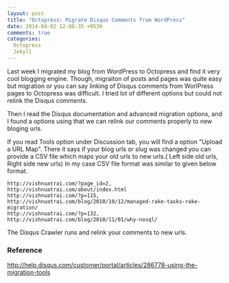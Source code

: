 ```yaml
---
layout: post
title: "Octopress: Migrate Disqus Comments from WordPress"
date: 2014-04-02 12:08:35 +0530
comments: true
categories:
  Octopress
  Jekyll
---
```


Last week I migrated my blog from WordPress to Octopress and find it very cool blogging engine. Though, migraiton of posts and pages was quite easy but migration or you can say linking of Disqus comments from WorlPress pages to Octopress was difficult.<!--more--> I tried lot of different options but could not relink the Disqus comments.


Then I read the Disqus documentation and advanced migration options, and I found a options using that we can relink our comments properly to new bloging urls.


If you read Tools option under Discussion tab, you will find a option "Upload a URL Map". There it says if your blog urls or slug was changed you can provide a CSV file which maps your old urls to new urls.( Left side old urls, Right side new urls)
In my case CSV file format was similar to given below format.


    http://vishnuatrai.com/?page_id=2, http://vishnuatrai.com/about/index.html
    http://vishnuatrai.com/?p=115, http://vishnuatrai.com/blog/2010/10/12/managed-rake-tasks-rake-migration/
    http://vishnuatrai.com/?p=132, http://vishnuatrai.com/blog/2010/11/01/why-nosql/


The Disqus Crawler runs and relink your comments to new urls.

### Reference
http://help.disqus.com/customer/portal/articles/286778-using-the-migration-tools
